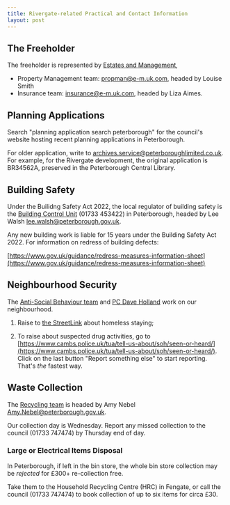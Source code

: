 ```yaml
---
title: Rivergate-related Practical and Contact Information
layout: post
---
```


## The Freeholder
The freeholder is represented by [Estates and Management](https://www.e-m.uk.com),

- Property Management team: [propman@e-m.uk.com](mailto:propman@e-m.uk.com), headed by Louise Smith
- Insurance team: [insurance@e-m.uk.com](mailto:insurance@e-m.uk.com), headed by Liza Aimes.

## Planning Applications
Search "planning application search peterborough" for the council's website hosting recent planning applications in Peterborough.

For older application, write to [archives.service@peterboroughlimited.co.uk](mailto:archives.service@peterboroughlimited.co.uk). For example, for the Rivergate development, the original application is BR34562A, preserved in the Peterborough Central Library.

## Building Safety
Under the Builidng Safety Act 2022, the local regulator of building safety is the [Building Control Unit](https://www.peterborough.gov.uk/council/planning-and-development/building-regulations) (01733 453422) in Peterborough, headed by Lee Walsh [lee.walsh@peterborough.gov.uk](mailto:lee.walsh@peterborough.gov.uk).

Any new building work is liable for 15 years under the Building Safety Act 2022. For information on redress of building defects:

[https://www.gov.uk/guidance/redress-measures-information-sheet](https://www.gov.uk/guidance/redress-measures-information-sheet)

## Neighbourhood Security
The [Anti-Social Behaviour team](mailto:antisocialbehaviour@peterborough.gov.uk) and [PC Dave Holland](mailto:Dave.Holland@cambs.police.uk) work on our neighbourhood.

1. Raise to [the StreetLink](https://thestreetlink.org.uk/) about homeless staying;

2. To raise about suspected drug activities, go to [https://www.cambs.police.uk/tua/tell-us-about/soh/seen-or-heard/](https://www.cambs.police.uk/tua/tell-us-about/soh/seen-or-heard/). Click on the last button "Report something else" to start reporting. That's _the_ fastest way.

## Waste Collection
The [Recycling team](mailto:recycling@peterborough.gov.uk) is headed by Amy Nebel [Amy.Nebel@peterborough.gov.uk](mailto:Amy.Nebel@peterborough.gov.uk).

Our collection day is Wednesday. Report any missed collection to the council (01733 747474) by Thursday end of day.

### Large or Electrical Items Disposal
In Peterborough, if left in the bin store, the whole bin store collection may be *rejected* for £300+ re-collection free.

Take them to the Household Recycling Centre (HRC) in Fengate, or call the council (01733 747474) to book collection of up to six items for circa £30.
